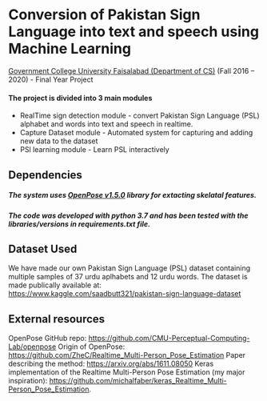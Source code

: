 # Conversion of Pakistan Sign Language into text and speech using Machine Learning
[Government College University Faisalabad (Department of CS)](https://gcuf.edu.pk/) (Fall 2016 – 2020) - Final Year Project

#### The project is divided into 3 main modules
- RealTime sign detection module - convert Pakistan Sign Language (PSL) alphabet and words into text and speech in realtime.
- Capture Dataset module - Automated system for capturing and adding new data to the dataset
- PSl learning module - Learn PSL interactively

## Dependencies
##### The system uses [OpenPose v1.5.0](https://github.com/CMU-Perceptual-Computing-Lab/openpose/releases) library for extacting skelatal features.
##### The code was developed with python 3.7 and has been tested with the libraries/versions in requirements.txt file.

## Dataset Used
We have made our own Pakistan Sign Language (PSL) dataset containing multiple samples of 37 urdu aplhabets and 12 urdu words. The dataset is made publically available at: https://www.kaggle.com/saadbutt321/pakistan-sign-language-dataset

## External resources
OpenPose GitHub repo: https://github.com/CMU-Perceptual-Computing-Lab/openpose
Origin of OpenPose: https://github.com/ZheC/Realtime_Multi-Person_Pose_Estimation
Paper describing the method: https://arxiv.org/abs/1611.08050
Keras implementation of the Realtime Multi-Person Pose Estimation (my major inspiration): https://github.com/michalfaber/keras_Realtime_Multi-Person_Pose_Estimation.
